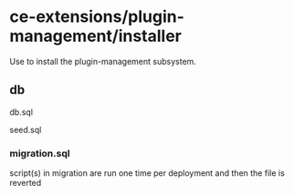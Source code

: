 # ce-extensions/plugin-management/installer

Use to install the plugin-management subsystem.

## db
db.sql

seed.sql

### migration.sql
script(s) in migration are run one time per deployment and then the file is reverted 